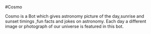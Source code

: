 #Cosmo

Cosmo is a Bot which gives astronomy picture of the day,sunrise and sunset timings ,fun facts and jokes on astronomy.
Each day a different image or photograph of our universe is featured in this bot.
